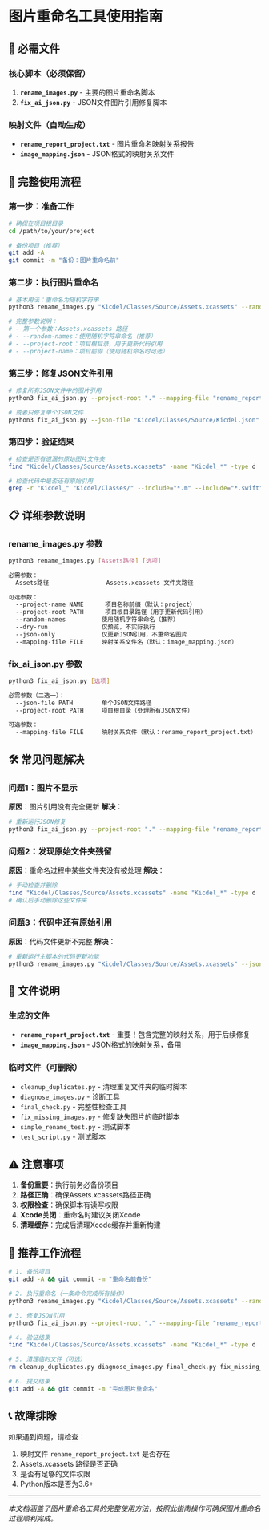 # 图片重命名工具使用指南

## 📁 必需文件

### 核心脚本（必须保留）
1. **`rename_images.py`** - 主要的图片重命名脚本
2. **`fix_ai_json.py`** - JSON文件图片引用修复脚本

### 映射文件（自动生成）
- **`rename_report_project.txt`** - 图片重命名映射关系报告
- **`image_mapping.json`** - JSON格式的映射关系文件

## 🚀 完整使用流程

### 第一步：准备工作
```bash
# 确保在项目根目录
cd /path/to/your/project

# 备份项目（推荐）
git add -A
git commit -m "备份：图片重命名前"
```

### 第二步：执行图片重命名
```bash
# 基本用法：重命名为随机字符串
python3 rename_images.py "Kicdel/Classes/Source/Assets.xcassets" --random-names --project-root "."

# 完整参数说明：
# - 第一个参数：Assets.xcassets 路径
# - --random-names：使用随机字符串命名（推荐）
# - --project-root：项目根目录，用于更新代码引用
# - --project-name：项目前缀（使用随机命名时可选）
```

### 第三步：修复JSON文件引用
```bash
# 修复所有JSON文件中的图片引用
python3 fix_ai_json.py --project-root "." --mapping-file "rename_report_project.txt"

# 或者只修复单个JSON文件
python3 fix_ai_json.py --json-file "Kicdel/Classes/Source/Kicdel.json" --mapping-file "rename_report_project.txt"
```

### 第四步：验证结果
```bash
# 检查是否有遗漏的原始图片文件夹
find "Kicdel/Classes/Source/Assets.xcassets" -name "Kicdel_*" -type d

# 检查代码中是否还有原始引用
grep -r "Kicdel_" "Kicdel/Classes/" --include="*.m" --include="*.swift"
```

## 📋 详细参数说明

### rename_images.py 参数
```bash
python3 rename_images.py [Assets路径] [选项]

必需参数：
  Assets路径                Assets.xcassets 文件夹路径

可选参数：
  --project-name NAME      项目名称前缀（默认：project）
  --project-root PATH      项目根目录路径（用于更新代码引用）
  --random-names          使用随机字符串命名（推荐）
  --dry-run               仅预览，不实际执行
  --json-only             仅更新JSON引用，不重命名图片
  --mapping-file FILE     映射关系文件名（默认：image_mapping.json）
```

### fix_ai_json.py 参数
```bash
python3 fix_ai_json.py [选项]

必需参数（二选一）：
  --json-file PATH        单个JSON文件路径
  --project-root PATH     项目根目录（处理所有JSON文件）

可选参数：
  --mapping-file FILE     映射关系文件（默认：rename_report_project.txt）
```

## 🛠️ 常见问题解决

### 问题1：图片不显示
**原因**：图片引用没有完全更新
**解决**：
```bash
# 重新运行JSON修复
python3 fix_ai_json.py --project-root "." --mapping-file "rename_report_project.txt"
```

### 问题2：发现原始文件夹残留
**原因**：重命名过程中某些文件夹没有被处理
**解决**：
```bash
# 手动检查并删除
find "Kicdel/Classes/Source/Assets.xcassets" -name "Kicdel_*" -type d
# 确认后手动删除这些文件夹
```

### 问题3：代码中还有原始引用
**原因**：代码文件更新不完整
**解决**：
```bash
# 重新运行主脚本的代码更新功能
python3 rename_images.py "Kicdel/Classes/Source/Assets.xcassets" --json-only --project-root "."
```

## 📝 文件说明

### 生成的文件
- **`rename_report_project.txt`** - 重要！包含完整的映射关系，用于后续修复
- **`image_mapping.json`** - JSON格式的映射关系，备用

### 临时文件（可删除）
- `cleanup_duplicates.py` - 清理重复文件夹的临时脚本
- `diagnose_images.py` - 诊断工具
- `final_check.py` - 完整性检查工具
- `fix_missing_images.py` - 修复缺失图片的临时脚本
- `simple_rename_test.py` - 测试脚本
- `test_script.py` - 测试脚本

## ⚠️ 注意事项

1. **备份重要**：执行前务必备份项目
2. **路径正确**：确保Assets.xcassets路径正确
3. **权限检查**：确保脚本有读写权限
4. **Xcode关闭**：重命名时建议关闭Xcode
5. **清理缓存**：完成后清理Xcode缓存并重新构建

## 🎯 推荐工作流程

```bash
# 1. 备份项目
git add -A && git commit -m "重命名前备份"

# 2. 执行重命名（一条命令完成所有操作）
python3 rename_images.py "Kicdel/Classes/Source/Assets.xcassets" --random-names --project-root "."

# 3. 修复JSON引用
python3 fix_ai_json.py --project-root "." --mapping-file "rename_report_project.txt"

# 4. 验证结果
find "Kicdel/Classes/Source/Assets.xcassets" -name "Kicdel_*" -type d

# 5. 清理临时文件（可选）
rm cleanup_duplicates.py diagnose_images.py final_check.py fix_missing_images.py simple_rename_test.py test_script.py

# 6. 提交结果
git add -A && git commit -m "完成图片重命名"
```

## 📞 故障排除

如果遇到问题，请检查：
1. 映射文件 `rename_report_project.txt` 是否存在
2. Assets.xcassets 路径是否正确
3. 是否有足够的文件权限
4. Python版本是否为3.6+

---
*本文档涵盖了图片重命名工具的完整使用方法，按照此指南操作可确保图片重命名过程顺利完成。*

